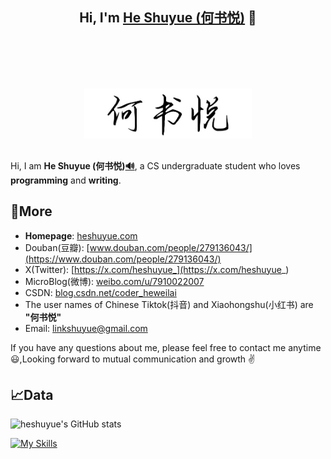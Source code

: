 <h2 align="center">
	Hi, I'm <a href="http://heweilai.com/" target="_blank">He Shuyue (何书悦)</a> 👋<br>
	<a href="http://heweilai.com/" target="_blank"><img src="https://raw.githubusercontent.com/heshuyue/heshuyue/refs/heads/main/HeShuyue.jpg" height="80px" style="margin-top: 100px; margin-bottom: 10px;"></a>
</h2>

Hi, I am <strong>He Shuyue (何书悦)<a href="http://heweilai.com/static/The-pronunciation-of-HeShuyue.mp3" target="_blank">🔊</a></strong>, a CS undergraduate student who loves <strong>programming</strong> and <strong>writing</strong>.

## 🔗More

- <strong>Homepage</strong>: [heshuyue.com](http://heshuyue.com)
- Douban(豆瓣): [www.douban.com/people/279136043/](https://www.douban.com/people/279136043/)
- X(Twitter): [https://x.com/heshuyue_](https://x.com/heshuyue_)
- MicroBlog(微博): [weibo.com/u/7910022007](https://weibo.com/u/7910022007)
- CSDN: [blog.csdn.net/coder_heweilai](https://blog.csdn.net/coder_heweilai)
- The user names of Chinese Tiktok(抖音) and Xiaohongshu(小红书) are **"何书悦"**
- Email: [linkshuyue@gmail.com](mailto:linkshuyue@gmail.com)

If you have any questions about me, please feel free to contact me anytime 😃,Looking forward to mutual communication and growth ✌️

## 📈Data

![heshuyue's GitHub stats](https://github-readme-stats.vercel.app/api?username=heshuyue&show_icons=true&count_private=true&hide_border=true&include_all_commits=true&layout=compact)

[![My Skills](https://skillicons.dev/icons?i=java,c,cpp,python,html,css,js,react,git,linux,windows,idea,eclipse,vscode,md&theme=light)](https://skillicons.dev)
